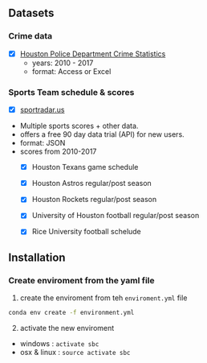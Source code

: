 
## Datasets

### Crime data
- [x] [Houston Police Department Crime Statistics](http://www.houstontx.gov/police/cs/crime-stats-archives.htm)
	- years: 2010 - 2017
	- format: Access or Excel

### Sports Team schedule & scores

- [x] [sportradar.us](https://developer.sportradar.com/)
-  Multiple sports scores + other data.
-  offers a free 90 day data trial (API) for new users.
- format: JSON
- scores from 2010-2017
	-  [x] Houston Texans game schedule
	-  [x] Houston Astros regular/post season
	-  [x] Houston Rockets regular/post season
	-  [x] University of Houston football regular/post season
	-  [x] Rice University football schelude



## Installation

### Create enviroment from the yaml file

1. create the enviroment from teh `enviroment.yml` file

```bash
conda env create -f environment.yml
```

2. activate the new enviroment

- windows : `activate sbc`
- osx & linux : `source activate sbc`